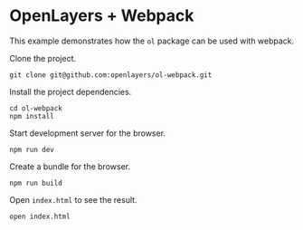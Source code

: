 # OpenLayers + Webpack

This example demonstrates how the `ol` package can be used with webpack.

Clone the project.

    git clone git@github.com:openlayers/ol-webpack.git

Install the project dependencies.

    cd ol-webpack
    npm install

Start development server for the browser.

    npm run dev

Create a bundle for the browser.

    npm run build

Open `index.html` to see the result.

    open index.html
